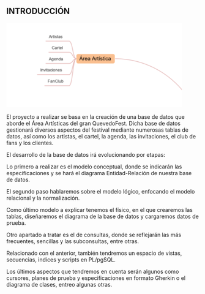 ## INTRODUCCIÓN

![ImagenBBDD](Images/Captura.PNG)

El proyecto a realizar se basa en la creación de una base de datos que aborde el Área Artísticas del gran QuevedoFest.
Dicha base de datos gestionará diversos aspectos del festival mediante numerosas tablas de datos, así como los artistas, el cartel, la agenda, las invitaciones, el club de fans y los clientes.

El desarrollo de la base de datos irá evolucionando por etapas:   

Lo primero a realizar es el modelo conceptual, donde se indicarán las especificaciones y se hará el diagrama Entidad-Relación de nuestra base de datos. 

El segundo paso hablaremos sobre el modelo lógico, enfocando el modelo relacional y la normalización.  

Como último modelo a explicar tenemos el físico, en el que crearemos las tablas, diseñaremos el diagrama de la base de datos y cargaremos datos de prueba.  

Otro apartado a tratar es el de consultas, donde se reflejarán las más frecuentes, sencillas y las subconsultas, entre otras.  

Relacionado con el anterior, también tendremos un espacio de vistas, secuencias, indices y scripts en PL/pgSQL.

Los últimos aspectos que tendremos en cuenta serán algunos como cursores, planes de prueba y especificaciones en formato Gherkin o el diagrama de clases, entreo algunas otras.
